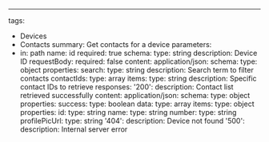 ---

tags:
  - Devices
  - Contacts
summary: Get contacts for a device
parameters:
  - in: path
    name: id
    required: true
    schema:
      type: string
    description: Device ID
requestBody:
  required: false
  content:
    application/json:
      schema:
        type: object
        properties:
          search:
            type: string
            description: Search term to filter contacts
          contactIds:
            type: array
            items:
              type: string
            description: Specific contact IDs to retrieve
responses:
  '200':
    description: Contact list retrieved successfully
    content:
      application/json:
        schema:
          type: object
          properties:
            success:
              type: boolean
            data:
              type: array
              items:
                type: object
                properties:
                  id:
                    type: string
                  name:
                    type: string
                  number:
                    type: string
                  profilePicUrl:
                    type: string
  '404':
    description: Device not found
  '500':
    description: Internal server error

